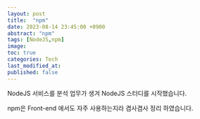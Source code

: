 ```yaml
---
layout: post
title:  "npm"
date: 2023-08-14 23:45:00 +0900
abstract: "npm"
tags: [NodeJS,npm]
image:
toc: true
categories: Tech
last_modified_at: 
published: false
---
```


NodeJS 서비스를 분석 업무가 생겨 NodeJS 스터디를 시작했습니다. 

npm은 Front-end 에서도 자주 사용하는지라 겸사겸사 정리 하였습니다. 

